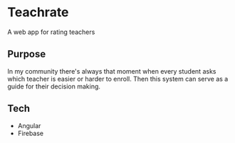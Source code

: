 # Teachrate

A web app for rating teachers

## Purpose
In my community there's always that moment when every student asks which teacher is easier or harder to enroll. Then this system can serve as a guide for their decision making.

## Tech
- Angular
- Firebase
